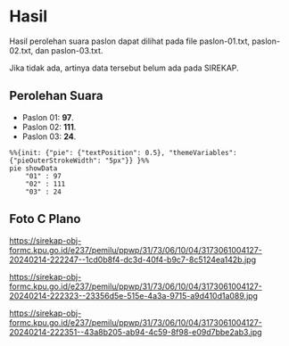 # Hasil

Hasil perolehan suara paslon dapat dilihat pada file paslon-01.txt, paslon-02.txt, dan paslon-03.txt.

Jika tidak ada, artinya data tersebut belum ada pada SIREKAP.

## Perolehan Suara

 * Paslon 01: **97**.
 * Paslon 02: **111**.
 * Paslon 03: **24**.

```mermaid
%%{init: {"pie": {"textPosition": 0.5}, "themeVariables": {"pieOuterStrokeWidth": "5px"}} }%%
pie showData
    "01" : 97
    "02" : 111
    "03" : 24
```
## Foto C Plano

https://sirekap-obj-formc.kpu.go.id/e237/pemilu/ppwp/31/73/06/10/04/3173061004127-20240214-222247--1cd0b8f4-dc3d-40f4-b9c7-8c5124ea142b.jpg

https://sirekap-obj-formc.kpu.go.id/e237/pemilu/ppwp/31/73/06/10/04/3173061004127-20240214-222323--23356d5e-515e-4a3a-9715-a9d410d1a089.jpg

https://sirekap-obj-formc.kpu.go.id/e237/pemilu/ppwp/31/73/06/10/04/3173061004127-20240214-222351--43a8b205-ab94-4c59-8f98-e09d7bbe2ab3.jpg
